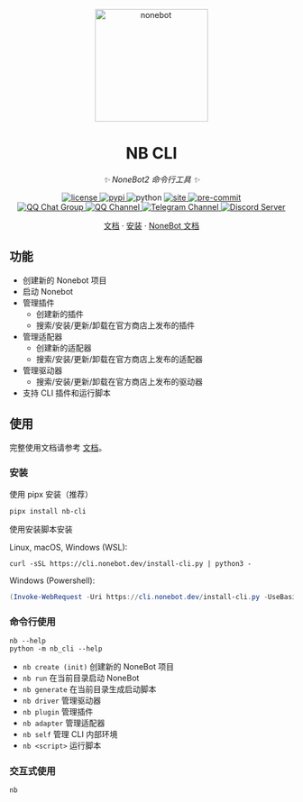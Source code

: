 <!-- markdownlint-disable MD033 MD041 -->
<p align="center">
  <a href="https://cli.nonebot.dev/"><img src="https://cli.nonebot.dev/logo.png" width="200" height="200" alt="nonebot"></a>
</p>

<div align="center">

# NB CLI

_✨ NoneBot2 命令行工具 ✨_

</div>

<p align="center">
  <a href="https://raw.githubusercontent.com/nonebot/nb-cli/master/LICENSE">
    <img src="https://img.shields.io/github/license/nonebot/nb-cli" alt="license">
  </a>
  <a href="https://pypi.python.org/pypi/nb-cli">
    <img src="https://img.shields.io/pypi/v/nb-cli" alt="pypi">
  </a>
  <img src="https://img.shields.io/badge/python-3.8+-blue" alt="python">
  <a href="https://github.com/nonebot/nb-cli/actions/workflows/website-deploy.yml">
    <img src="https://github.com/nonebot/nb-cli/actions/workflows/website-deploy.yml/badge.svg?branch=master&event=push" alt="site"/>
  </a>
  <a href="https://results.pre-commit.ci/latest/github/nonebot/nb-cli/master">
    <img src="https://results.pre-commit.ci/badge/github/nonebot/nb-cli/master.svg" alt="pre-commit" />
  </a>
  <br />
  <a href="https://jq.qq.com/?_wv=1027&k=5OFifDh">
    <img src="https://img.shields.io/badge/QQ%E7%BE%A4-768887710-orange?style=flat-square" alt="QQ Chat Group">
  </a>
  <a href="https://qun.qq.com/qqweb/qunpro/share?_wv=3&_wwv=128&appChannel=share&inviteCode=7b4a3&appChannel=share&businessType=9&from=246610&biz=ka">
    <img src="https://img.shields.io/badge/QQ%E9%A2%91%E9%81%93-NoneBot-5492ff?style=flat-square" alt="QQ Channel">
  </a>
  <a href="https://t.me/botuniverse">
    <img src="https://img.shields.io/badge/telegram-botuniverse-blue?style=flat-square" alt="Telegram Channel">
  </a>
  <a href="https://discord.gg/VKtE6Gdc4h">
    <img src="https://discordapp.com/api/guilds/847819937858584596/widget.png?style=shield" alt="Discord Server">
  </a>
</p>

<p align="center">
  <a href="https://cli.nonebot.dev/">文档</a>
  ·
  <a href="https://cli.nonebot.dev/docs/guide/installation">安装</a>
  ·
  <a href="https://v2.nonebot.dev/">NoneBot 文档</a>
</p>

## 功能

- 创建新的 Nonebot 项目
- 启动 Nonebot
- 管理插件
  - 创建新的插件
  - 搜索/安装/更新/卸载在官方商店上发布的插件
- 管理适配器
  - 创建新的适配器
  - 搜索/安装/更新/卸载在官方商店上发布的适配器
- 管理驱动器
  - 搜索/安装/更新/卸载在官方商店上发布的驱动器
- 支持 CLI 插件和运行脚本

## 使用

完整使用文档请参考 [文档](https://cli.nonebot.dev/)。

### 安装

使用 pipx 安装（推荐）

```shell
pipx install nb-cli
```

使用安装脚本安装

Linux, macOS, Windows (WSL):

```shell
curl -sSL https://cli.nonebot.dev/install-cli.py | python3 -
```

Windows (Powershell):

```powershell
(Invoke-WebRequest -Uri https://cli.nonebot.dev/install-cli.py -UseBasicParsing).Content | py -
```

### 命令行使用

```shell
nb --help
python -m nb_cli --help
```

- `nb create (init)` 创建新的 NoneBot 项目
- `nb run` 在当前目录启动 NoneBot
- `nb generate` 在当前目录生成启动脚本
- `nb driver` 管理驱动器
- `nb plugin` 管理插件
- `nb adapter` 管理适配器
- `nb self` 管理 CLI 内部环境
- `nb <script>` 运行脚本

### 交互式使用

```shell
nb
```
